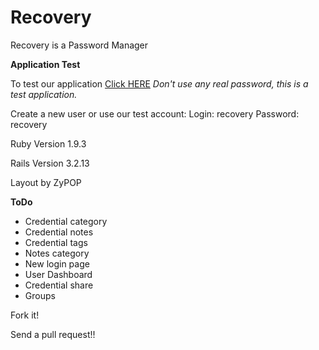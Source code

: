 Recovery
========

Recovery is a Password Manager


**Application Test**

To test our application [Click HERE](http://vast-dawn-4065.herokuapp.com/main)
*Don't use any real password, this is a test application.*



Create a new user or use our test account: <Enter>
Login: recovery
Password: recovery


Ruby Version 1.9.3

Rails Version 3.2.13

Layout by ZyPOP

**ToDo**

* Credential category
* Credential notes
* Credential tags
* Notes category
* New login page
* User Dashboard
* Credential share
* Groups

Fork it!

Send a pull request!!

